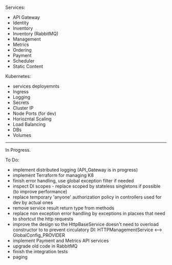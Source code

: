 Services:

- API Gateway
- Identity
- Inventory
- Inventory (RabbitMQ)
- Management
- Metrics
- Ordering
- Payment
- Scheduler
- Static Content


Kubernetes:
  
  - services deployemnts
  - Ingress
  - Logging
  - Secrets
  - Cluster IP
  - Node Ports (for dev)
  - Horiozntal Scaling
  - Load Balancing
  - DBs
  - Volumes


*****************************************************************************************************************************************************************

In Progress.

To Do: 
- implement distributed logging (API_Gateway is in progress)
- implement Terraform for managing K8
- finish error handling, use global exception filter if needed
- inspect DI scopes - replace scoped by stateless singletons if possible (to improve performance)
- replace temporary 'anyone' authorization policy in controllers used for dev by actual ones
- remove service result return type from methods
- replace non exception error handling by exceptions in placxes that need to shortcut the http requests
- improve the design so the HttpBaseService doesn't need to overload constructor to to prevent circulatory DI: HTTPManagementService <--> GlobalConfig_PROVIDER
- implement Payment and Metrics API services
- upgrade old code in RabbitMQ
- finish the integration tests
- paging
